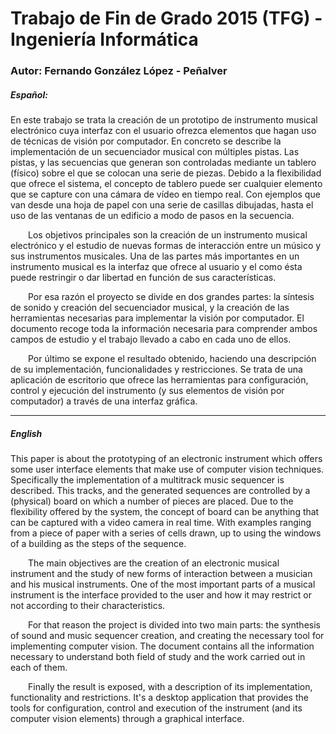# Trabajo de Fin de Grado 2015 (TFG) - Ingeniería Informática
### Autor: Fernando González López - Peñalver

##### Español:

En este trabajo se trata la creación de un prototipo de instrumento musical electrónico cuya interfaz con el usuario ofrezca elementos que hagan uso de técnicas de visión por computador. En concreto se describe la implementación de un secuenciador musical con múltiples pistas. Las pistas, y las secuencias que generan son controladas mediante un tablero (físico) sobre el que se colocan una serie de piezas. Debido a la flexibilidad que ofrece el sistema, el concepto de tablero puede ser cualquier elemento que se capture con una cámara de vídeo en tiempo real. Con ejemplos que van desde una hoja de papel con una serie de casillas dibujadas, hasta el uso de las ventanas de un edificio a modo de pasos en la secuencia.

  Los objetivos principales son la creación de un instrumento musical electrónico y el estudio de nuevas formas de interacción entre un músico y sus instrumentos musicales. Una de las partes más importantes en un instrumento musical es la interfaz que ofrece al usuario y el como ésta puede restringir o dar libertad en función de sus características.

  Por esa razón el proyecto se divide en dos grandes partes: la síntesis de sonido y creación del secuenciador musical, y la creación de las herramientas necesarias para implementar la visión por computador. El documento recoge toda la información necesaria para comprender ambos campos de estudio y el trabajo llevado a cabo en cada uno de ellos.

  Por último se expone el resultado obtenido, haciendo una descripción de su implementación, funcionalidades y restricciones. Se trata de una aplicación de escritorio que ofrece las herramientas para configuración, control y ejecución del instrumento (y sus elementos de visión por computador) a través de una interfaz gráfica.

***

##### English

This paper is about the prototyping of an electronic instrument which offers some user interface elements that make use of computer vision techniques. Specifically the implementation of a multitrack music sequencer is described. This tracks, and the generated sequences are controlled by a (physical) board on which a number of pieces are placed. Due to the flexibility offered by the system, the concept of board can be anything that can be captured with a video camera in real time. With examples ranging from a piece of paper with a series of cells drawn, up to using the windows of a building as the steps of the sequence.

  The main objectives are the creation of an electronic musical instrument and the study of new forms of interaction between a musician and his musical instruments. One of the most important parts of a musical instrument is the interface provided to the user and how it may restrict or not according to their characteristics.

  For that reason the project is divided into two main parts: the synthesis of sound and music sequencer creation, and creating the necessary tool for implementing computer vision. The document contains all the information necessary to understand both field of study and the work carried out in each of them.

  Finally the result is exposed, with a description of its implementation, functionality and restrictions. It's a desktop application that provides the tools for configuration, control and execution of the instrument (and its computer vision elements) through a graphical interface.
